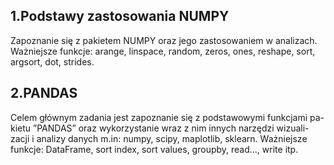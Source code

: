 ## 1.Podstawy zastosowania NUMPY

Zapoznanie się z pakietem NUMPY oraz jego zastosowaniem w analizach.
Ważniejsze funkcje: arange, linspace, random, zeros, ones, reshape,
sort, argsort, dot, strides.

## 2.PANDAS

Celem głównym zadania jest zapoznanie się z podstawowymi funkcjami pa-
kietu ”PANDAS” oraz wykorzystanie wraz z nim innych narzędzi wizuali-
zacji i analizy danych m.in: numpy, scipy, maplotlib, sklearn.
Ważniejsze funkcje: DataFrame, sort index, sort values, groupby, read...,
write itp.

